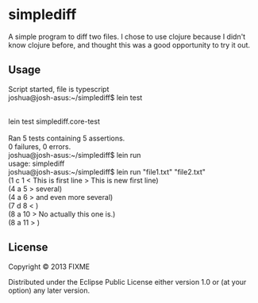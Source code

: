 # simplediff

A simple program to diff two files.
I chose to use clojure because I didn't know clojure before, and thought this was a good opportunity to try it out.

## Usage

Script started, file is typescript<br>
joshua@josh-asus:~/simplediff$ lein test<br>
<br>

lein test simplediff.core-test<br>
<br>
Ran 5 tests containing 5 assertions.<br>
0 failures, 0 errors.<br>
joshua@josh-asus:~/simplediff$ lein run<br>
usage: simplediff <file1> <file2><br>
joshua@josh-asus:~/simplediff$ lein run "file1.txt" "file2.txt"<br>
(1 c 1 < This is first line > This is new first line)<br>
(4 a 5 > several)<br>
(4 a 6 > and even more several)<br>
(7 d 8 < )<br>
(8 a 10 > No actually this one is.)<br>
(8 a 11 > )<br>


## License

Copyright © 2013 FIXME

Distributed under the Eclipse Public License either version 1.0 or (at
your option) any later version.

